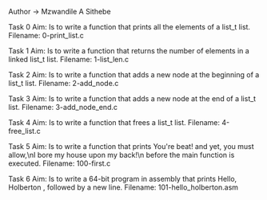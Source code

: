 Author -> Mzwandile A Sithebe

Task 0
Aim: Is to write a function that prints all the elements of a list_t list.
Filename: 0-print_list.c

Task 1
Aim: Is to write a function that returns the number of elements in a linked list_t list.
Filename: 1-list_len.c

Task 2
Aim: Is to write a function that adds a new node at the beginning of a list_t list.
Filename: 2-add_node.c

Task 3
Aim: Is to write a function that adds a new node at the end of a list_t list.
Filename: 3-add_node_end.c

Task 4
Aim: Is to write  a function that frees a list_t list.
Filename: 4-free_list.c

Task 5
Aim: Is to write a function that prints You're beat! and yet, you must allow,\nI bore my house upon my back!\n before the main function is executed.
Filename: 100-first.c

Task 6
Aim: Is to write a 64-bit program in assembly that prints Hello, Holberton , followed by a new line.
Filename: 101-hello_holberton.asm
